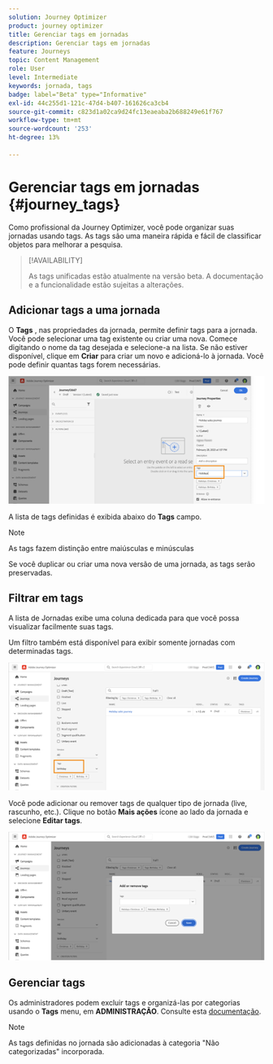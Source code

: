 ```yaml
---
solution: Journey Optimizer
product: journey optimizer
title: Gerenciar tags em jornadas
description: Gerenciar tags em jornadas
feature: Journeys
topic: Content Management
role: User
level: Intermediate
keywords: jornada, tags
badge: label="Beta" type="Informative"
exl-id: 44c255d1-121c-47d4-b407-161626ca3cb4
source-git-commit: c823d1a02ca9d24fc13eaeaba2b688249e61f767
workflow-type: tm+mt
source-wordcount: '253'
ht-degree: 13%

---
```


# Gerenciar tags em jornadas {#journey_tags}

Como profissional da Journey Optimizer, você pode organizar suas jornadas usando tags. As tags são uma maneira rápida e fácil de classificar objetos para melhorar a pesquisa.

>[!AVAILABILITY]
>
> As tags unificadas estão atualmente na versão beta. A documentação e a funcionalidade estão sujeitas a alterações.

## Adicionar tags a uma jornada

O **Tags** , nas propriedades da jornada, permite definir tags para a jornada. Você pode selecionar uma tag existente ou criar uma nova. Comece digitando o nome da tag desejada e selecione-a na lista. Se não estiver disponível, clique em **Criar** para criar um novo e adicioná-lo à jornada. Você pode definir quantas tags forem necessárias.

![](assets/tags1.png)

A lista de tags definidas é exibida abaixo do **Tags** campo.

>[!NOTE]
>
> As tags fazem distinção entre maiúsculas e minúsculas
> 
> Se você duplicar ou criar uma nova versão de uma jornada, as tags serão preservadas.

## Filtrar em tags

A lista de Jornadas exibe uma coluna dedicada para que você possa visualizar facilmente suas tags.

Um filtro também está disponível para exibir somente jornadas com determinadas tags.

![](assets/tags2.png)

Você pode adicionar ou remover tags de qualquer tipo de jornada (live, rascunho, etc.). Clique no botão **Mais ações** ícone ao lado da jornada e selecione **Editar tags**.

![](assets/tags3.png)

## Gerenciar tags

Os administradores podem excluir tags e organizá-las por categorias usando o **Tags** menu, em **ADMINISTRAÇÃO**. Consulte esta [documentação](https://experienceleague.adobe.com/docs/experience-platform/administrative-tags/overview.html).

>[!NOTE]
>
> As tags definidas no jornada são adicionadas à categoria &quot;Não categorizadas&quot; incorporada.
